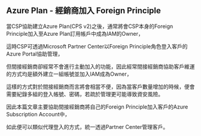 ## Azure Plan - 經銷商加入 Foreign Principle

當CSP協助建立Azure Plan(CPS v2)之後，通常將會CSP本身的Foreign Principle加入至Azure Plan訂用帳戶中成為IAM的Owner，

這時CSP可透過Microsoft Partner Center以Foreign Principle角色登入客戶的Azure Portal協助管理，

但間接經銷商卻經常不會進行主動加入的功能，因此經常間接經銷商協助客戶維運的方式均是額外建立一組帳號並加入IAM成為Owner，

這樣的方式對於間接經銷商而言將會相當不便，因為當客戶數量增加的時候，便會需要紀錄多組的登入帳號、密碼，若疏於管理更可能導致資安風險。

因此本篇文章主要協助間接經銷商將自己的Foreign Principle加入客戶的Azure Subscription Account中，

如此便可以類似代理登入的方式，統一透過Partner Center管理客戶。
